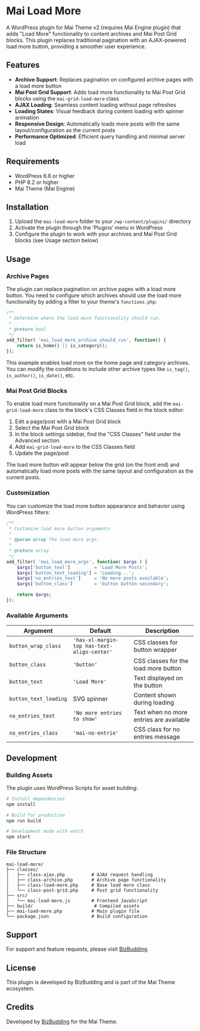 # Mai Load More

A WordPress plugin for Mai Theme v2 (requires Mai Engine plugin) that adds "Load More" functionality to content archives and Mai Post Grid blocks. This plugin replaces traditional pagination with an AJAX-powered load more button, providing a smoother user experience.

## Features

- **Archive Support**: Replaces pagination on configured archive pages with a load more button
- **Mai Post Grid Support**: Adds load more functionality to Mai Post Grid blocks using the `mai-grid-load-more` class
- **AJAX Loading**: Seamless content loading without page refreshes
- **Loading States**: Visual feedback during content loading with spinner animation
- **Responsive Design**: Automatically loads more posts with the same layout/configuration as the current posts
- **Performance Optimized**: Efficient query handling and minimal server load

## Requirements

- WordPress 6.8 or higher
- PHP 8.2 or higher
- Mai Theme (Mai Engine)

## Installation

1. Upload the `mai-load-more` folder to your `/wp-content/plugins/` directory
2. Activate the plugin through the 'Plugins' menu in WordPress
3. Configure the plugin to work with your archives and Mai Post Grid blocks (see Usage section below)

## Usage

### Archive Pages

The plugin can replace pagination on archive pages with a load more button. You need to configure which archives should use the load more functionality by adding a filter to your theme's `functions.php`:

```php
/**
 * Determine where the load more functionality should run.
 *
 * @return bool
 */
add_filter( 'mai_load_more_archive_should_run', function() {
	return is_home() || is_category();
});
```

This example enables load more on the home page and category archives. You can modify the conditions to include other archive types like `is_tag()`, `is_author()`, `is_date()`, etc.

### Mai Post Grid Blocks

To enable load more functionality on a Mai Post Grid block, add the `mai-grid-load-more` class to the block's CSS Classes field in the block editor:

1. Edit a page/post with a Mai Post Grid block
2. Select the Mai Post Grid block
3. In the block settings sidebar, find the "CSS Classes" field under the Advanced section
4. Add `mai-grid-load-more` to the CSS Classes field
5. Update the page/post

The load more button will appear below the grid (on the front end) and automatically load more posts with the same layout and configuration as the current posts.

### Customization

You can customize the load more button appearance and behavior using WordPress filters:

```php
/**
 * Customize load more button arguments
 *
 * @param array The load more args.
 *
 * @return array
 */
add_filter( 'mai_load_more_args', function( $args ) {
	$args['button_text']         = 'Load More Posts';
	$args['button_text_loading'] = 'Loading...';
	$args['no_entries_text']     = 'No more posts available';
	$args['button_class']        = 'button button-secondary';

	return $args;
});
```

### Available Arguments

| Argument | Default | Description |
|----------|---------|-------------|
| `button_wrap_class` | `'has-xl-margin-top has-text-align-center'` | CSS classes for button wrapper |
| `button_class` | `'button'` | CSS classes for the load more button |
| `button_text` | `'Load More'` | Text displayed on the button |
| `button_text_loading` | SVG spinner | Content shown during loading |
| `no_entries_text` | `'No more entries to show'` | Text when no more entries are available |
| `no_entries_class` | `'mai-no-entrie'` | CSS class for no entries message |

## Development

### Building Assets

The plugin uses WordPress Scripts for asset building:

```bash
# Install dependencies
npm install

# Build for production
npm run build

# Development mode with watch
npm start
```

### File Structure

```
mai-load-more/
├── classes/
│   ├── class-ajax.php          # AJAX request handling
│   ├── class-archive.php       # Archive page functionality
│   ├── class-load-more.php     # Base load more class
│   └── class-post-grid.php     # Post grid functionality
├── src/
│   └── mai-load-more.js        # Frontend JavaScript
├── build/                       # Compiled assets
├── mai-load-more.php           # Main plugin file
└── package.json                # Build configuration
```

## Support

For support and feature requests, please visit [BizBudding](https://bizbudding.com).

## License

This plugin is developed by BizBudding and is part of the Mai Theme ecosystem.

## Credits

Developed by [BizBudding](https://bizbudding.com) for the Mai Theme.
